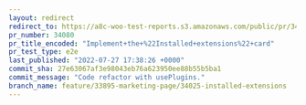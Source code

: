 ```yaml
---
layout: redirect
redirect_to: https://a8c-woo-test-reports.s3.amazonaws.com/public/pr/34080/e2e/index.html
pr_number: 34080
pr_title_encoded: "Implement+the+%22Installed+extensions%22+card"
pr_test_type: e2e
last_published: "2022-07-27 17:38:26 +0000"
commit_sha: 27e63067af3e98043eb76a623950ee88b55b5ba1
commit_message: "Code refactor with usePlugins."
branch_name: feature/33895-marketing-page/34025-installed-extensions
---
```

